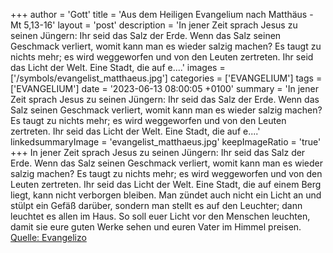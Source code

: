 +++
author = 'Gott'
title = 'Aus dem Heiligen Evangelium nach Matthäus - Mt 5,13-16'
layout = 'post'
description = 'In jener Zeit sprach Jesus zu seinen Jüngern: Ihr seid das Salz der Erde. Wenn das Salz seinen Geschmack verliert, womit kann man es wieder salzig machen? Es taugt zu nichts mehr; es wird weggeworfen und von den Leuten zertreten. Ihr seid das Licht der Welt. Eine Stadt, die auf e....'
images = ['/symbols/evangelist_matthaeus.jpg']
categories = ['EVANGELIUM']
tags = ['EVANGELIUM']
date = '2023-06-13 08:00:05 +0100'
summary = 'In jener Zeit sprach Jesus zu seinen Jüngern: Ihr seid das Salz der Erde. Wenn das Salz seinen Geschmack verliert, womit kann man es wieder salzig machen? Es taugt zu nichts mehr; es wird weggeworfen und von den Leuten zertreten. Ihr seid das Licht der Welt. Eine Stadt, die auf e....'
linkedsummaryImage = 'evangelist_matthaeus.jpg'
keepImageRatio = 'true'
+++
In jener Zeit sprach Jesus zu seinen Jüngern: Ihr seid das Salz der Erde. Wenn das Salz seinen Geschmack verliert, womit kann man es wieder salzig machen? Es taugt zu nichts mehr; es wird weggeworfen und von den Leuten zertreten.
Ihr seid das Licht der Welt. Eine Stadt, die auf einem Berg liegt, kann nicht verborgen bleiben.<!--more-->
Man zündet auch nicht ein Licht an und stülpt ein Gefäß darüber, sondern man stellt es auf den Leuchter; dann leuchtet es allen im Haus.
So soll euer Licht vor den Menschen leuchten, damit sie eure guten Werke sehen und euren Vater im Himmel preisen.<br> [Quelle: Evangelizo](https://evangeliumtagfuertag.org/DE/gospel)